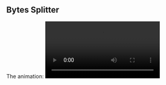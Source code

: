 ## Bytes Splitter

The animation:
<video controls src="media/videos/bytes/1080p60/join.mp4" title="Title"></video>

